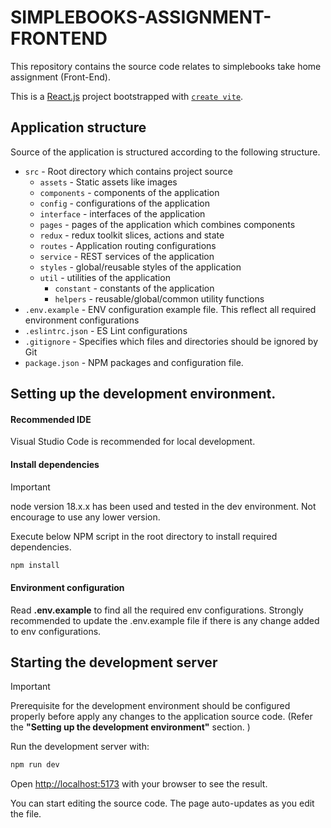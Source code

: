 # SIMPLEBOOKS-ASSIGNMENT-FRONTEND
This repository contains the source code relates to simplebooks take home assignment (Front-End). 

This is a [React.js](https://react.dev/) project bootstrapped with [`create vite`](https://vitejs.dev/guide/).

## Application structure
Source of the application is structured according to the following structure.

- `src` - Root directory which contains project source
    - `assets` - Static assets like images
    - `components` - components of the application
    - `config` - configurations of the application
    - `interface` - interfaces of the application
    - `pages` - pages of the application which combines components
    - `redux` - redux toolkit slices, actions and state
    - `routes` - Application routing configurations
    - `service` - REST services of the application
    - `styles` - global/reusable styles of the application
    - `util` - utilities of the application
      - `constant` - constants of the application
      - `helpers` - reusable/global/common utility functions
- `.env.example` - ENV configuration example file. This reflect all required environment configurations
- `.eslintrc.json` - ES Lint configurations
- `.gitignore` - Specifies which files and directories should be ignored by Git
- `package.json` - NPM packages and configuration file.

## Setting up the development environment.

#### Recommended IDE
Visual Studio Code is recommended for local development.

#### Install dependencies

> [!IMPORTANT]
> node version 18.x.x has been used and tested in the dev environment. Not encourage to use any lower version.


Execute below NPM script in the root directory to install required dependencies.

```bash
npm install
```

#### Environment configuration
Read **.env.example** to find all the required env configurations. Strongly recommended to update the .env.example file if there is any change added to env configurations.

## Starting the development server

> [!IMPORTANT]
> Prerequisite for the development environment should be configured properly before apply any changes to the application source code. (Refer the **"Setting up the development environment"** section. )

Run the development server with:

```bash
npm run dev
```

Open [http://localhost:5173](http://localhost:5173) with your browser to see the result.

You can start editing the source code. The page auto-updates as you edit the file.